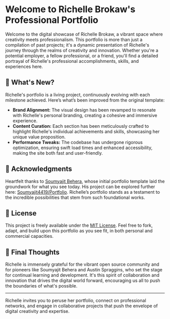 # Welcome to Richelle Brokaw's Professional Portfolio

Welcome to the digital showcase of Richelle Brokaw, a vibrant space where creativity meets professionalism. This portfolio is more than just a compilation of past projects; it's a dynamic presentation of Richelle's journey through the realms of creativity and innovation. Whether you're a potential employer, a fellow professional, or a friend, you'll find a detailed portrayal of Richelle's professional accomplishments, skills, and experiences here.

## 🚀 What's New?

Richelle's portfolio is a living project, continuously evolving with each milestone achieved. Here’s what’s been improved from the original template:

- **Brand Alignment:** The visual design has been revamped to resonate with Richelle's personal branding, creating a cohesive and immersive experience.
- **Content Curation:** Each section has been meticulously crafted to highlight Richelle's individual achievements and skills, showcasing her unique value proposition.
- **Performance Tweaks:** The codebase has undergone rigorous optimization, ensuring swift load times and enhanced accessibility, making the site both fast and user-friendly.

## 🙌 Acknowledgments

Heartfelt thanks to [Soumyajit Behera](https://github.com/soumyajit4419), whose initial portfolio template laid the groundwork for what you see today. His project can be explored further here: [Soumyajit4419/Portfolio](https://github.com/soumyajit4419/Portfolio). Richelle’s portfolio stands as a testament to the incredible possibilities that stem from such foundational works.

## 📜 License

This project is freely available under the [MIT License](LICENSE). Feel free to fork, adapt, and build upon this portfolio as you see fit, in both personal and commercial capacities.

## 🌟 Final Thoughts

Richelle is immensely grateful for the vibrant open source community and for pioneers like Soumyajit Behera and Austin Spraggins, who set the stage for continual learning and development. It's this spirit of collaboration and innovation that drives the digital world forward, encouraging us all to push the boundaries of what's possible.

---

Richelle invites you to peruse her portfolio, connect on professional networks, and engage in collaborative projects that push the envelope of digital creativity and expertise.
